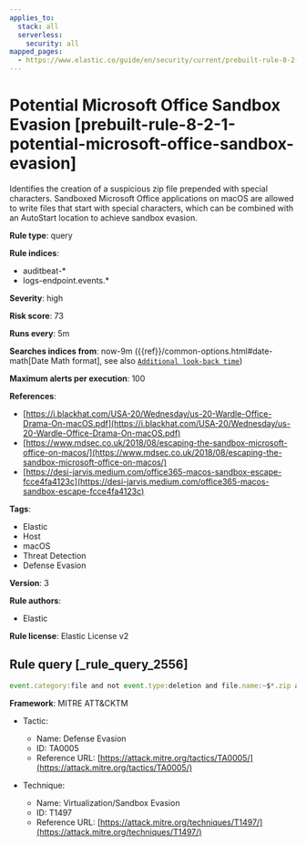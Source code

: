 ```yaml
---
applies_to:
  stack: all
  serverless:
    security: all
mapped_pages:
  - https://www.elastic.co/guide/en/security/current/prebuilt-rule-8-2-1-potential-microsoft-office-sandbox-evasion.html
---
```


# Potential Microsoft Office Sandbox Evasion [prebuilt-rule-8-2-1-potential-microsoft-office-sandbox-evasion]

Identifies the creation of a suspicious zip file prepended with special characters. Sandboxed Microsoft Office applications on macOS are allowed to write files that start with special characters, which can be combined with an AutoStart location to achieve sandbox evasion.

**Rule type**: query

**Rule indices**:

* auditbeat-*
* logs-endpoint.events.*

**Severity**: high

**Risk score**: 73

**Runs every**: 5m

**Searches indices from**: now-9m ({{ref}}/common-options.html#date-math[Date Math format], see also [`Additional look-back time`](docs-content://solutions/security/detect-and-alert/create-detection-rule.md#rule-schedule))

**Maximum alerts per execution**: 100

**References**:

* [https://i.blackhat.com/USA-20/Wednesday/us-20-Wardle-Office-Drama-On-macOS.pdf](https://i.blackhat.com/USA-20/Wednesday/us-20-Wardle-Office-Drama-On-macOS.pdf)
* [https://www.mdsec.co.uk/2018/08/escaping-the-sandbox-microsoft-office-on-macos/](https://www.mdsec.co.uk/2018/08/escaping-the-sandbox-microsoft-office-on-macos/)
* [https://desi-jarvis.medium.com/office365-macos-sandbox-escape-fcce4fa4123c](https://desi-jarvis.medium.com/office365-macos-sandbox-escape-fcce4fa4123c)

**Tags**:

* Elastic
* Host
* macOS
* Threat Detection
* Defense Evasion

**Version**: 3

**Rule authors**:

* Elastic

**Rule license**: Elastic License v2

## Rule query [_rule_query_2556]

```js
event.category:file and not event.type:deletion and file.name:~$*.zip and host.os.type:macos
```

**Framework**: MITRE ATT&CKTM

* Tactic:

    * Name: Defense Evasion
    * ID: TA0005
    * Reference URL: [https://attack.mitre.org/tactics/TA0005/](https://attack.mitre.org/tactics/TA0005/)

* Technique:

    * Name: Virtualization/Sandbox Evasion
    * ID: T1497
    * Reference URL: [https://attack.mitre.org/techniques/T1497/](https://attack.mitre.org/techniques/T1497/)



